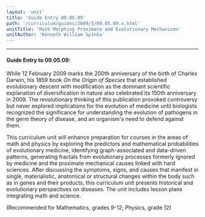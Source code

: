 ```yaml
---
layout: 'unit'
title: 'Guide Entry 09.05.09'
path: '/curriculum/guides/2009/5/09.05.09.x.html'
unitTitle: 'Math Morphing Proximate and Evolutionary Mechanisms'
unitAuthor: 'Kenneth William Spinka'
---
```


<body>
<hr/>
 <h4>
  Guide Entry to 09.05.09:
 </h4>
 While 12 February 2009 marks the 200th anniversary of the birth of Charles Darwin, his 1859 book
 <i>
  On the Origin of Species
 </i>
 that established evolutionary descent with modification as the dominant scientific explanation of diversification in nature also celebrated its 150th anniversary in 2009. The revolutionary thinking of this publication provoked controversy but never explored implications for the evolution of medicine until biologists recognized the significance for understanding the evolution of pathogens in the germ theory of disease, and an organism's need to defend against them.
<p>
  This curriculum unit will enhance preparation for courses in the areas of math and physics by exploring the predictors and mathematical probabilities of evolutionary medicine, identifying graph-associated and data-driven patterns, generating fractals from evolutionary processes formerly ignored by medicine and the proximate mechanical causes linked with hard sciences. After discussing the symptoms, signs, and causes that manifest in single, materialistic, anatomical or structural changes within the body such as in genes and their products, this curriculum unit presents historical and evolutionary perspectives on diseases. The unit includes lesson plans integrating math and science.
 </p>
<p>
  (Recommended for Mathematics, grades 9-12; Physics, grade 12)
 </p>

</body>
